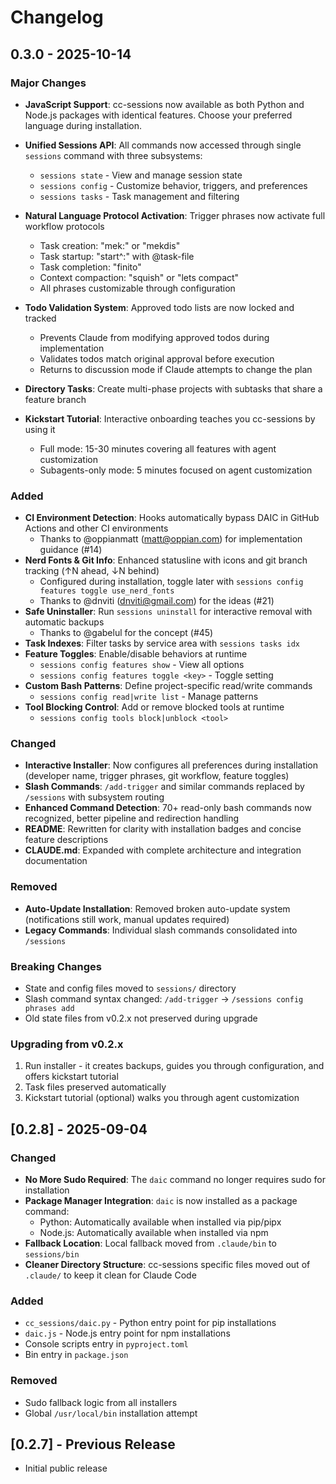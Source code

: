 # Changelog

## 0.3.0 - 2025-10-14

### Major Changes

- **JavaScript Support**: cc-sessions now available as both Python and Node.js packages with identical features. Choose your preferred language during installation.

- **Unified Sessions API**: All commands now accessed through single `sessions` command with three subsystems:
  - `sessions state` - View and manage session state
  - `sessions config` - Customize behavior, triggers, and preferences
  - `sessions tasks` - Task management and filtering

- **Natural Language Protocol Activation**: Trigger phrases now activate full workflow protocols
  - Task creation: "mek:" or "mekdis"
  - Task startup: "start^:" with @task-file
  - Task completion: "finito"
  - Context compaction: "squish" or "lets compact"
  - All phrases customizable through configuration

- **Todo Validation System**: Approved todo lists are now locked and tracked
  - Prevents Claude from modifying approved todos during implementation
  - Validates todos match original approval before execution
  - Returns to discussion mode if Claude attempts to change the plan

- **Directory Tasks**: Create multi-phase projects with subtasks that share a feature branch

- **Kickstart Tutorial**: Interactive onboarding teaches you cc-sessions by using it
  - Full mode: 15-30 minutes covering all features with agent customization
  - Subagents-only mode: 5 minutes focused on agent customization

### Added

- **CI Environment Detection**: Hooks automatically bypass DAIC in GitHub Actions and other CI environments
  - Thanks to @oppianmatt (matt@oppian.com) for implementation guidance (#14)
- **Nerd Fonts & Git Info**: Enhanced statusline with icons and git branch tracking (↑N ahead, ↓N behind)
  - Configured during installation, toggle later with `sessions config features toggle use_nerd_fonts`
  - Thanks to @dnviti (dnviti@gmail.com) for the ideas (#21)
- **Safe Uninstaller**: Run `sessions uninstall` for interactive removal with automatic backups
  - Thanks to @gabelul for the concept (#45)
- **Task Indexes**: Filter tasks by service area with `sessions tasks idx`
- **Feature Toggles**: Enable/disable behaviors at runtime
  - `sessions config features show` - View all options
  - `sessions config features toggle <key>` - Toggle setting
- **Custom Bash Patterns**: Define project-specific read/write commands
  - `sessions config read|write list` - Manage patterns
- **Tool Blocking Control**: Add or remove blocked tools at runtime
  - `sessions config tools block|unblock <tool>`

### Changed

- **Interactive Installer**: Now configures all preferences during installation (developer name, trigger phrases, git workflow, feature toggles)
- **Slash Commands**: `/add-trigger` and similar commands replaced by `/sessions` with subsystem routing
- **Enhanced Command Detection**: 70+ read-only bash commands now recognized, better pipeline and redirection handling
- **README**: Rewritten for clarity with installation badges and concise feature descriptions
- **CLAUDE.md**: Expanded with complete architecture and integration documentation

### Removed

- **Auto-Update Installation**: Removed broken auto-update system (notifications still work, manual updates required)
- **Legacy Commands**: Individual slash commands consolidated into `/sessions`

### Breaking Changes

- State and config files moved to `sessions/` directory
- Slash command syntax changed: `/add-trigger` → `/sessions config phrases add`
- Old state files from v0.2.x not preserved during upgrade

### Upgrading from v0.2.x

1. Run installer - it creates backups, guides you through configuration, and offers kickstart tutorial
2. Task files preserved automatically
3. Kickstart tutorial (optional) walks you through agent customization

## [0.2.8] - 2025-09-04

### Changed
- **No More Sudo Required**: The `daic` command no longer requires sudo for installation
- **Package Manager Integration**: `daic` is now installed as a package command:
  - Python: Automatically available when installed via pip/pipx
  - Node.js: Automatically available when installed via npm  
- **Fallback Location**: Local fallback moved from `.claude/bin` to `sessions/bin`
- **Cleaner Directory Structure**: cc-sessions specific files moved out of `.claude/` to keep it clean for Claude Code

### Added
- `cc_sessions/daic.py` - Python entry point for pip installations
- `daic.js` - Node.js entry point for npm installations
- Console scripts entry in `pyproject.toml`
- Bin entry in `package.json`

### Removed
- Sudo fallback logic from all installers
- Global `/usr/local/bin` installation attempt

## [0.2.7] - Previous Release
- Initial public release
